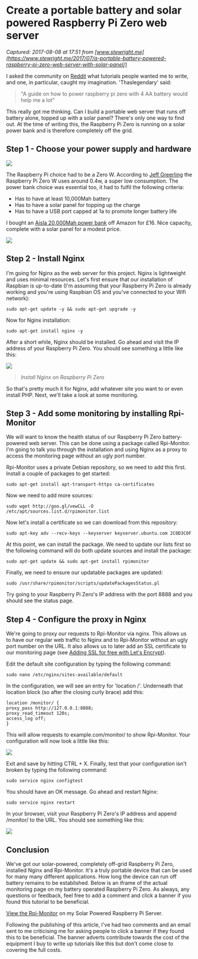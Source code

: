 # Create a portable battery and solar powered Raspberry Pi Zero web server

_Captured: 2017-08-08 at 17:51 from [www.stewright.me](https://www.stewright.me/2017/07/a-portable-battery-powered-raspberry-pi-zero-web-server-with-solar-panel/)_

I asked the community on [Reddit](https://www.reddit.com/r/raspberry_pi/comments/6kfie8/writing_some_tutorials_what_do_people_want_me_to/) what tutorials people wanted me to write, and one, in particular, caught my imagination. 'Thaslegendary' said:

> "A guide on how to power raspberry pi zero with 4 AA battery would help me a lot"

This really got me thinking. Can I build a portable web server that runs off battery alone, topped up with a solar panel? There's only one way to find out. At the time of writing this, the Raspberry Pi Zero is running on a solar power bank and is therefore completely off the grid.

## Step 1 - Choose your power supply and hardware

![](https://i0.wp.com/www.stewright.me/wp-content/uploads/2017/07/20170706_172042.jpg?w=4128&ssl=1)

The Raspberry Pi choice had to be a Zero W. According to [Jeff Greerling](https://www.jeffgeerling.com/blogs/jeff-geerling/raspberry-pi-zero-power) the Raspberry Pi Zero W uses around 0.4w, a super low consumption. The power bank choice was essential too, it had to fulfil the following criteria:

  * Has to have at least 10,000Mah battery
  * Has to have a solar panel for topping up the charge
  * Has to have a USB port capped at 1a to promote longer battery life

I bought an [Aisla 20,000Mah power bank](http://amzn.to/2uPdLFs) off Amazon for £16\. Nice capacity, complete with a solar panel for a modest price.

![](https://i1.wp.com/www.stewright.me/wp-content/uploads/2017/07/20170706_172028.jpg?w=4128&ssl=1)

## Step 2 - Install Nginx

I'm going for Nginx as the web server for this project. Nginx is lightweight and uses minimal resources. Let's first ensure that our installation of Raspbian is up-to-date (I'm assuming that your Raspberry Pi Zero is already working and you're using Raspbian OS and you've connected to your Wifi network):
    
    
    sudo apt-get update -y && sudo apt-get upgrade -y

Now for Nginx installation:
    
    
    sudo apt-get install nginx -y

After a short while, Nginx should be installed. Go ahead and visit the IP address of your Raspberry Pi Zero. You should see something a little like this:

![](https://i2.wp.com/www.stewright.me/wp-content/uploads/2017/07/Screen-Shot-2017-07-06-at-19.45.03.png?w=1900&ssl=1)

> _Install Nginx on Raspberry Pi Zero_

So that's pretty much it for Nginx, add whatever site you want to or even install PHP. Next, we'll take a look at some monitoring.

## Step 3 - Add some monitoring by installing Rpi-Monitor

We will want to know the health status of our Raspberry Pi Zero battery-powered web server. This can be done using a package called Rpi-Monitor. I'm going to talk you through the installation and using Nginx as a proxy to access the monitoring page without an ugly port number.

Rpi-Monitor uses a private Debian repository, so we need to add this first. Install a couple of packages to get started:
    
    
    sudo apt-get install apt-transport-https ca-certificates

Now we need to add more sources:
    
    
    sudo wget http://goo.gl/vewCLL -O /etc/apt/sources.list.d/rpimonitor.list

Now let's install a certificate so we can download from this repository:
    
    
    sudo apt-key adv --recv-keys --keyserver keyserver.ubuntu.com 2C0D3C0F

At this point, we can install the package. We need to update our lists first so the following command will do both update sources and install the package:
    
    
    sudo apt-get update && sudo apt-get install rpimonitor

Finally, we need to ensure our updatable packages are updated:
    
    
    sudo /usr/share/rpimonitor/scripts/updatePackagesStatus.pl

Try going to your Raspberry Pi Zero's IP address with the port 8888 and you should see the status page.

## Step 4 - Configure the proxy in Nginx

We're going to proxy our requests to Rpi-Monitor via nginx. This allows us to have our regular web traffic to Nginx and to Rpi-Monitor without an ugly port number on the URL. It also allows us to later add an SSL certificate to our monitoring page (see [Adding SSL for free with Let's Encrypt](https://www.stewright.me/2017/01/add-ssl-nginx-site-free-lets-encrypt/)).

Edit the default site configuration by typing the following command:
    
    
    sudo nano /etc/nginx/sites-available/default

In the configuration, we will see an entry for 'location /'. Underneath that location block (so after the closing curly brace) add this:
    
    
    location /monitor/ {
    proxy_pass http://127.0.0.1:8888;
    proxy_read_timeout 120s;
    access_log off;
    }

This will allow requests to example.com/monitor/ to show Rpi-Monitor. Your configuration will now look a little like this:

![](https://i2.wp.com/www.stewright.me/wp-content/uploads/2017/07/Screen-Shot-2017-07-06-at-20.19.29.png?w=1276&ssl=1)

Exit and save by hitting CTRL + X. Finally, test that your configuration isn't broken by typing the following command:
    
    
    sudo service nginx configtest

You should have an OK message. Go ahead and restart Nginx:
    
    
    sudo service nginx restart

In your browser, visit your Raspberry Pi Zero's IP address and append /monitor/ to the URL. You should see something like this:

![](https://i0.wp.com/www.stewright.me/wp-content/uploads/2017/07/Screen-Shot-2017-07-06-at-20.41.24.png?w=1854&ssl=1)

## Conclusion

We've got our solar-powered, completely off-grid Raspberry Pi Zero, installed Nginx and Rpi-Monitor. It's a truly portable device that can be used for many many different applications. How long the device can run off battery remains to be established. Below is an iframe of the actual monitoring page on my battery operated Raspberry Pi Zero. As always, any questions or feedback, feel free to add a comment and click a banner if you found this tutorial to be beneficial.

[View the Rpi-Monitor](http://rpi-zero.remote.stewright.me/monitor/) on my Solar Powered Raspberry Pi Server.

Following the publishing of this article, I've had two comments and an email sent to me criticising me for asking people to click a banner if they found this to be beneficial. The banner adverts contribute towards the cost of the equipment I buy to write up tutorials like this but don't come close to covering the full costs.
